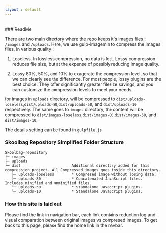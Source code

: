 ```yaml
---
layout : default
---
```

<br>
### ReadMe

There are two main directory where the repo keeps it's images files : `/images` and `/uploads`.
Here, we use gulp-imagemin to compress the images files, in various quality :

1. Loseless.  In lossless compression, no data is lost. Lossy compression reduces file size, but at the expense of possibly reducing image quality.

2. Lossy 80%, 50%, and 10% to exagerate the compression level, so that we can clearly see the difference.
For most people, lossy plugins are the best choice. They offer significantly greater filesize savings, and you can customize the compression levels to meet your needs.

for images in `uploads` directory, will be compressed to  `dist/uploads-loseless`,`dist/uploads-80`,`dist/uploads-50`, and `dist/uploads-10` respectively.
The same goes to `images` directory, the content will be compressed to  `dist/images-loseless`,`dist/images-80`,`dist/images-50`, and `dist/images-10`.

The details setting can be found in `gulpfile.js`


### Skoolbag Repository Simplified Folder Structure

```
Skoolbag-repository
├─ images
├─ uploads
└─ dist                       Additional directory added for this compression project. All Compressed images goes inside this directory.
   ├─ uploads-loseless        * Compresed image without losing data.
   ├─ uploads-80              * Concatenated JavaScript files. Includes minified and unminified files.
   └─ uploads-50              * Standalone JavaScript plugins.
   └─ uploads-10              * Standalone JavaScript plugins.

```

### How this site is laid out
Please find the link in navigation bar, each link contains reduction log and visual comparation between original images vs compresed images.
To get back to this page, please find the home link in the navbar.
